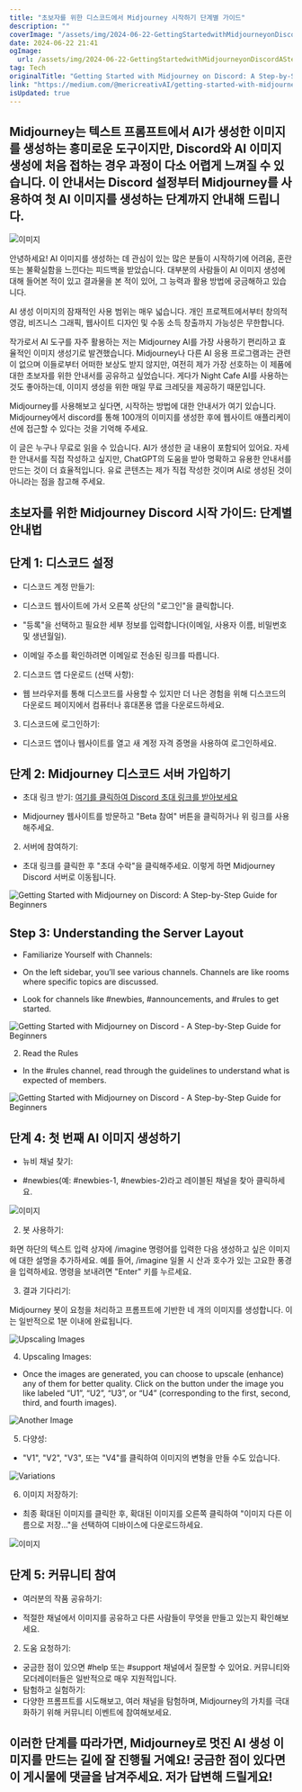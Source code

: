 ```yaml
---
title: "초보자를 위한 디스코드에서 Midjourney 시작하기 단계별 가이드"
description: ""
coverImage: "/assets/img/2024-06-22-GettingStartedwithMidjourneyonDiscordAStep-by-StepGuideforBeginners_0.png"
date: 2024-06-22 21:41
ogImage:
  url: /assets/img/2024-06-22-GettingStartedwithMidjourneyonDiscordAStep-by-StepGuideforBeginners_0.png
tag: Tech
originalTitle: "Getting Started with Midjourney on Discord: A Step-by-Step Guide for Beginners"
link: "https://medium.com/@mericreativAI/getting-started-with-midjourney-on-discord-a-step-by-step-guide-for-beginners-e6a3e91048ce"
isUpdated: true
---
```


## Midjourney는 텍스트 프롬프트에서 AI가 생성한 이미지를 생성하는 흥미로운 도구이지만, Discord와 AI 이미지 생성에 처음 접하는 경우 과정이 다소 어렵게 느껴질 수 있습니다. 이 안내서는 Discord 설정부터 Midjourney를 사용하여 첫 AI 이미지를 생성하는 단계까지 안내해 드립니다.

![이미지](/assets/img/2024-06-22-GettingStartedwithMidjourneyonDiscordAStep-by-StepGuideforBeginners_0.png)

안녕하세요! AI 이미지를 생성하는 데 관심이 있는 많은 분들이 시작하기에 어려움, 혼란 또는 불확실함을 느낀다는 피드백을 받았습니다. 대부분의 사람들이 AI 이미지 생성에 대해 들어본 적이 있고 결과물을 본 적이 있어, 그 능력과 활용 방법에 궁금해하고 있습니다.

AI 생성 이미지의 잠재적인 사용 범위는 매우 넓습니다. 개인 프로젝트에서부터 창의적 영감, 비즈니스 그래픽, 웹사이트 디자인 및 수동 소득 창출까지 가능성은 무한합니다.

<div class="content-ad"></div>

작가로서 AI 도구를 자주 활용하는 저는 Midjourney AI를 가장 사용하기 편리하고 효율적인 이미지 생성기로 발견했습니다. Midjourney나 다른 AI 응용 프로그램과는 관련이 없으며 이들로부터 어떠한 보상도 받지 않지만, 여전히 제가 가장 선호하는 이 제품에 대한 초보자를 위한 안내서를 공유하고 싶었습니다. 게다가 Night Cafe AI를 사용하는 것도 좋아하는데, 이미지 생성을 위한 매일 무료 크레딧을 제공하기 때문입니다.

Midjourney를 사용해보고 싶다면, 시작하는 방법에 대한 안내서가 여기 있습니다. Midjourney에서 discord를 통해 100개의 이미지를 생성한 후에 웹사이트 애플리케이션에 접근할 수 있다는 것을 기억해 주세요.

이 글은 누구나 무료로 읽을 수 있습니다. AI가 생성한 글 내용이 포함되어 있어요. 자세한 안내서를 직접 작성하고 싶지만, ChatGPT의 도움을 받아 명확하고 유용한 안내서를 만드는 것이 더 효율적입니다. 유료 콘텐츠는 제가 직접 작성한 것이며 AI로 생성된 것이 아니라는 점을 참고해 주세요.

## 초보자를 위한 Midjourney Discord 시작 가이드: 단계별 안내법

<div class="content-ad"></div>

## 단계 1: 디스코드 설정

- 디스코드 계정 만들기:

- 디스코드 웹사이트에 가서 오른쪽 상단의 "로그인"을 클릭합니다.
- "등록"을 선택하고 필요한 세부 정보를 입력합니다(이메일, 사용자 이름, 비밀번호 및 생년월일).
- 이메일 주소를 확인하려면 이메일로 전송된 링크를 따릅니다.

2. 디스코드 앱 다운로드 (선택 사항):

<div class="content-ad"></div>

- 웹 브라우저를 통해 디스코드를 사용할 수 있지만 더 나은 경험을 위해 디스코드의 다운로드 페이지에서 컴퓨터나 휴대폰용 앱을 다운로드하세요.

3. 디스코드에 로그인하기:

- 디스코드 앱이나 웹사이트를 열고 새 계정 자격 증명을 사용하여 로그인하세요.

## 단계 2: Midjourney 디스코드 서버 가입하기

<div class="content-ad"></div>

- 초대 링크 받기: [여기를 클릭하여 Discord 초대 링크를 받아보세요](https://discord.com/invite/midjourney)

- Midjourney 웹사이트를 방문하고 "Beta 참여" 버튼을 클릭하거나 위 링크를 사용해주세요.

2. 서버에 참여하기:

- 초대 링크를 클릭한 후 "초대 수락"을 클릭해주세요. 이렇게 하면 Midjourney Discord 서버로 이동됩니다.

<div class="content-ad"></div>

![Getting Started with Midjourney on Discord: A Step-by-Step Guide for Beginners](/assets/img/2024-06-22-GettingStartedwithMidjourneyonDiscordAStep-by-StepGuideforBeginners_1.png)

## Step 3: Understanding the Server Layout

- Familiarize Yourself with Channels:

- On the left sidebar, you’ll see various channels. Channels are like rooms where specific topics are discussed.
- Look for channels like #newbies, #announcements, and #rules to get started.

<div class="content-ad"></div>

![Getting Started with Midjourney on Discord - A Step-by-Step Guide for Beginners](/assets/img/2024-06-22-GettingStartedwithMidjourneyonDiscordAStep-by-StepGuideforBeginners_2.png)

2. Read the Rules

- In the #rules channel, read through the guidelines to understand what is expected of members.

![Getting Started with Midjourney on Discord - A Step-by-Step Guide for Beginners](/assets/img/2024-06-22-GettingStartedwithMidjourneyonDiscordAStep-by-StepGuideforBeginners_3.png)

<div class="content-ad"></div>

## 단계 4: 첫 번째 AI 이미지 생성하기

- 뉴비 채널 찾기:

- #newbies(예: #newbies-1, #newbies-2)라고 레이블된 채널을 찾아 클릭하세요.

![이미지](/assets/img/2024-06-22-GettingStartedwithMidjourneyonDiscordAStep-by-StepGuideforBeginners_4.png)

<div class="content-ad"></div>

2. 봇 사용하기:

화면 하단의 텍스트 입력 상자에 /imagine 명령어를 입력한 다음 생성하고 싶은 이미지에 대한 설명을 추가하세요.
예를 들어, /imagine 일몰 시 산과 호수가 있는 고요한 풍경을 입력하세요.
명령을 보내려면 "Enter" 키를 누르세요.

3. 결과 기다리기:

Midjourney 봇이 요청을 처리하고 프롬프트에 기반한 네 개의 이미지를 생성합니다. 이는 일반적으로 1분 이내에 완료됩니다.

<div class="content-ad"></div>

![Upscaling Images](/assets/img/2024-06-22-GettingStartedwithMidjourneyonDiscordAStep-by-StepGuideforBeginners_5.png)

4. Upscaling Images:

- Once the images are generated, you can choose to upscale (enhance) any of them for better quality. Click on the button under the image you like labeled “U1”, “U2”, “U3”, or “U4” (corresponding to the first, second, third, and fourth images).

![Another Image](/assets/img/2024-06-22-GettingStartedwithMidjourneyonDiscordAStep-by-StepGuideforBeginners_6.png)

<div class="content-ad"></div>

5. 다양성:

- "V1", "V2", "V3", 또는 "V4"를 클릭하여 이미지의 변형을 만들 수도 있습니다.

![Variations](/assets/img/2024-06-22-GettingStartedwithMidjourneyonDiscordAStep-by-StepGuideforBeginners_7.png)

6. 이미지 저장하기:

<div class="content-ad"></div>

- 최종 확대된 이미지를 클릭한 후, 확대된 이미지를 오른쪽 클릭하여 "이미지 다른 이름으로 저장..."을 선택하여 디바이스에 다운로드하세요.

![이미지](/assets/img/2024-06-22-GettingStartedwithMidjourneyonDiscordAStep-by-StepGuideforBeginners_8.png)

## 단계 5: 커뮤니티 참여

- 여러분의 작품 공유하기:

<div class="content-ad"></div>

- 적절한 채널에서 이미지를 공유하고 다른 사람들이 무엇을 만들고 있는지 확인해보세요.

2. 도움 요청하기:

- 궁금한 점이 있으면 #help 또는 #support 채널에서 질문할 수 있어요. 커뮤니티와 모더레이터들은 일반적으로 매우 지원적입니다.
- 탐험하고 실험하기:
- 다양한 프롬프트를 시도해보고, 여러 채널을 탐험하며, Midjourney의 가치를 극대화하기 위해 커뮤니티 이벤트에 참여해보세요.

## 이러한 단계를 따라가면, Midjourney로 멋진 AI 생성 이미지를 만드는 길에 잘 진행될 거예요! 궁금한 점이 있다면 이 게시물에 댓글을 남겨주세요. 저가 답변해 드릴게요!
